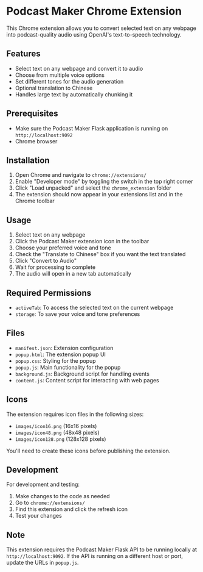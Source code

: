 # Podcast Maker Chrome Extension

This Chrome extension allows you to convert selected text on any webpage into podcast-quality audio using OpenAI's text-to-speech technology.

## Features

- Select text on any webpage and convert it to audio
- Choose from multiple voice options
- Set different tones for the audio generation
- Optional translation to Chinese
- Handles large text by automatically chunking it

## Prerequisites

- Make sure the Podcast Maker Flask application is running on `http://localhost:9092`
- Chrome browser

## Installation

1. Open Chrome and navigate to `chrome://extensions/`
2. Enable "Developer mode" by toggling the switch in the top right corner
3. Click "Load unpacked" and select the `chrome_extension` folder
4. The extension should now appear in your extensions list and in the Chrome toolbar

## Usage

1. Select text on any webpage
2. Click the Podcast Maker extension icon in the toolbar
3. Choose your preferred voice and tone
4. Check the "Translate to Chinese" box if you want the text translated
5. Click "Convert to Audio"
6. Wait for processing to complete
7. The audio will open in a new tab automatically

## Required Permissions

- `activeTab`: To access the selected text on the current webpage
- `storage`: To save your voice and tone preferences

## Files

- `manifest.json`: Extension configuration
- `popup.html`: The extension popup UI
- `popup.css`: Styling for the popup
- `popup.js`: Main functionality for the popup
- `background.js`: Background script for handling events
- `content.js`: Content script for interacting with web pages

## Icons

The extension requires icon files in the following sizes:
- `images/icon16.png` (16x16 pixels)
- `images/icon48.png` (48x48 pixels)
- `images/icon128.png` (128x128 pixels)

You'll need to create these icons before publishing the extension.

## Development

For development and testing:
1. Make changes to the code as needed
2. Go to `chrome://extensions/`
3. Find this extension and click the refresh icon
4. Test your changes

## Note

This extension requires the Podcast Maker Flask API to be running locally at `http://localhost:9092`. If the API is running on a different host or port, update the URLs in `popup.js`. 